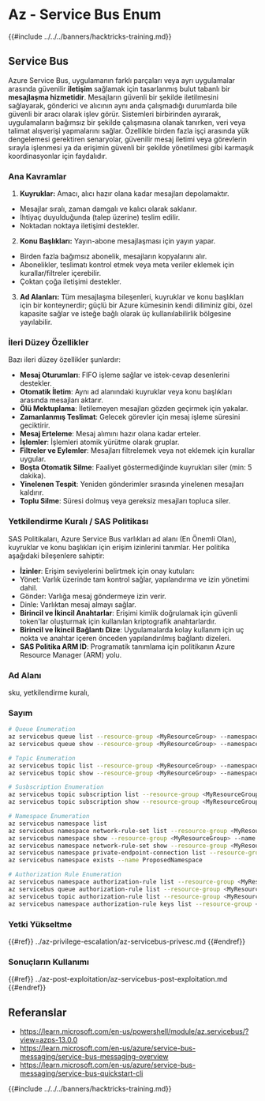 # Az - Service Bus Enum

{{#include ../../../banners/hacktricks-training.md}}

## Service Bus

Azure Service Bus, uygulamanın farklı parçaları veya ayrı uygulamalar arasında güvenilir **iletişim** sağlamak için tasarlanmış bulut tabanlı bir **mesajlaşma hizmetidir**. Mesajların güvenli bir şekilde iletilmesini sağlayarak, gönderici ve alıcının aynı anda çalışmadığı durumlarda bile güvenli bir aracı olarak işlev görür. Sistemleri birbirinden ayırarak, uygulamaların bağımsız bir şekilde çalışmasına olanak tanırken, veri veya talimat alışverişi yapmalarını sağlar. Özellikle birden fazla işçi arasında yük dengelemesi gerektiren senaryolar, güvenilir mesaj iletimi veya görevlerin sırayla işlenmesi ya da erişimin güvenli bir şekilde yönetilmesi gibi karmaşık koordinasyonlar için faydalıdır.

### Ana Kavramlar

1. **Kuyruklar:** Amacı, alıcı hazır olana kadar mesajları depolamaktır.
- Mesajlar sıralı, zaman damgalı ve kalıcı olarak saklanır.
- İhtiyaç duyulduğunda (talep üzerine) teslim edilir.
- Noktadan noktaya iletişimi destekler.
2. **Konu Başlıkları:** Yayın-abone mesajlaşması için yayın yapar.
- Birden fazla bağımsız abonelik, mesajların kopyalarını alır.
- Abonelikler, teslimatı kontrol etmek veya meta veriler eklemek için kurallar/filtreler içerebilir.
- Çoktan çoğa iletişimi destekler.
3. **Ad Alanları:** Tüm mesajlaşma bileşenleri, kuyruklar ve konu başlıkları için bir konteynerdir; güçlü bir Azure kümesinin kendi diliminiz gibi, özel kapasite sağlar ve isteğe bağlı olarak üç kullanılabilirlik bölgesine yayılabilir.

### İleri Düzey Özellikler

Bazı ileri düzey özellikler şunlardır:

- **Mesaj Oturumları**: FIFO işleme sağlar ve istek-cevap desenlerini destekler.
- **Otomatik İletim**: Aynı ad alanındaki kuyruklar veya konu başlıkları arasında mesajları aktarır.
- **Ölü Mektuplama**: İletilemeyen mesajları gözden geçirmek için yakalar.
- **Zamanlanmış Teslimat**: Gelecek görevler için mesaj işleme süresini geciktirir.
- **Mesaj Erteleme**: Mesaj alımını hazır olana kadar erteler.
- **İşlemler**: İşlemleri atomik yürütme olarak gruplar.
- **Filtreler ve Eylemler**: Mesajları filtrelemek veya not eklemek için kurallar uygular.
- **Boşta Otomatik Silme**: Faaliyet göstermediğinde kuyrukları siler (min: 5 dakika).
- **Yinelenen Tespit**: Yeniden gönderimler sırasında yinelenen mesajları kaldırır.
- **Toplu Silme**: Süresi dolmuş veya gereksiz mesajları topluca siler.

### Yetkilendirme Kuralı / SAS Politikası

SAS Politikaları, Azure Service Bus varlıkları ad alanı (En Önemli Olan), kuyruklar ve konu başlıkları için erişim izinlerini tanımlar. Her politika aşağıdaki bileşenlere sahiptir:

- **İzinler**: Erişim seviyelerini belirtmek için onay kutuları:
- Yönet: Varlık üzerinde tam kontrol sağlar, yapılandırma ve izin yönetimi dahil.
- Gönder: Varlığa mesaj göndermeye izin verir.
- Dinle: Varlıktan mesaj almayı sağlar.
- **Birincil ve İkincil Anahtarlar**: Erişimi kimlik doğrulamak için güvenli token'lar oluşturmak için kullanılan kriptografik anahtarlardır.
- **Birincil ve İkincil Bağlantı Dize**: Uygulamalarda kolay kullanım için uç nokta ve anahtar içeren önceden yapılandırılmış bağlantı dizeleri.
- **SAS Politika ARM ID**: Programatik tanımlama için politikanın Azure Resource Manager (ARM) yolu.

### Ad Alanı

sku, yetkilendirme kuralı,

### Sayım
```bash
# Queue Enumeration
az servicebus queue list --resource-group <MyResourceGroup> --namespace-name <MyNamespace>
az servicebus queue show --resource-group <MyResourceGroup> --namespace-name <MyNamespace> --name <MyQueue>

# Topic Enumeration
az servicebus topic list --resource-group <MyResourceGroup> --namespace-name <MyNamespace>
az servicebus topic show --resource-group <MyResourceGroup> --namespace-name <MyNamespace> --name <MyTopic>

# Susbscription Enumeration
az servicebus topic subscription list --resource-group <MyResourceGroup> --namespace-name <MyNamespace> --topic-name <MyTopic>
az servicebus topic subscription show --resource-group <MyResourceGroup> --namespace-name <MyNamespace> --topic-name <MyTopic> --name <MySubscription>

# Namespace Enumeration
az servicebus namespace list
az servicebus namespace network-rule-set list --resource-group <MyResourceGroup> --namespace-name <MyNamespace>
az servicebus namespace show --resource-group <MyResourceGroup> --name <MyNamespace>
az servicebus namespace network-rule-set show --resource-group <MyResourceGroup> --namespace-name <MyNamespace>
az servicebus namespace private-endpoint-connection list --resource-group <MyResourceGroup> --namespace-name <MyNamespace>
az servicebus namespace exists --name ProposedNamespace

# Authorization Rule Enumeration
az servicebus namespace authorization-rule list --resource-group <MyResourceGroup> --namespace-name <MyNamespace>
az servicebus queue authorization-rule list --resource-group <MyResourceGroup> --namespace-name <MyNamespace> --queue-name <MyQueue>
az servicebus topic authorization-rule list --resource-group <MyResourceGroup> --namespace-name <MyNamespace> --topic-name <MyTopic>
az servicebus namespace authorization-rule keys list --resource-group <MyResourceGroup> --namespace-name <MyNamespace> --name <MyAuthRule>
```
### Yetki Yükseltme

{{#ref}}
../az-privilege-escalation/az-servicebus-privesc.md
{{#endref}}

### Sonuçların Kullanımı

{{#ref}}
../az-post-exploitation/az-servicebus-post-exploitation.md
{{#endref}}

## Referanslar

- https://learn.microsoft.com/en-us/powershell/module/az.servicebus/?view=azps-13.0.0
- https://learn.microsoft.com/en-us/azure/service-bus-messaging/service-bus-messaging-overview
- https://learn.microsoft.com/en-us/azure/service-bus-messaging/service-bus-quickstart-cli

{{#include ../../../banners/hacktricks-training.md}}
